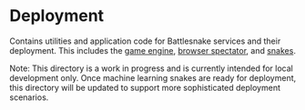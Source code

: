 # Deployment

Contains utilities and application code for Battlesnake services and their deployment. This includes the [game engine](game-engine-as-executable), [browser spectator](browser-spectator), and [snakes](snakes).

Note: This directory is a work in progress and is currently intended for local development only. Once machine learning snakes are ready for deployment, this directory will be updated to support more sophisticated deployment scenarios.